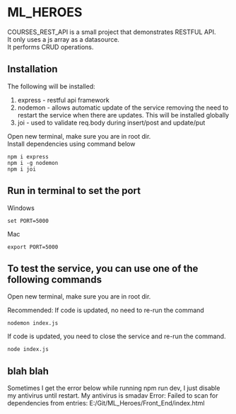 # ML_HEROES

COURSES_REST_API is a small project that demonstrates RESTFUL API.\
It only uses a js array as a datasource.\
It performs CRUD operations.

## Installation

The following will be installed:
1. express - restful api framework
2. nodemon - allows automatic update of the service removing the need to restart the service when there are updates. This will be installed globally
3. joi - used to validate req.body during insert/post and update/put

Open new terminal, make sure you are in root dir.\
Install dependencies using command below

```console
npm i express
npm i -g nodemon
npm i joi
```

## Run in terminal to set the port

Windows

```console
set PORT=5000
```

Mac

```console
export PORT=5000
```

## To test the service, you can use one of the following commands

Open new terminal, make sure you are in root dir.

Recommended: If code is updated, no need to re-run the command

```console
nodemon index.js
```

If code is updated, you need to close the service and re-run the command.

```console
node index.js
```

## blah blah
Sometimes I get the error below while running npm run dev, I just disable my antivirus until restart. My antivirus is smadav
Error:   Failed to scan for dependencies from entries:
  E:/Git/ML_Heroes/Front_End/index.html


